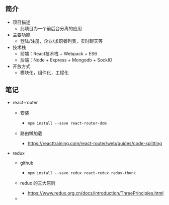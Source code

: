 ## 简介
  - 项目描述
    - 此项目为一个前后台分离的应用
  - 主要功能
    - 登陆/注册，企业/求职者列表，实时聊天等
  - 技术栈
    - 前端：React技术栈 + Webpack + ES6
    - 后端：Node + Express + Mongodb + SockIO
  - 开放方式
    - 模块化，组件化，工程化
    
## 笔记
  - react-router

      - 安装

          - ```shell
            npm install --save react-router-dom
            ```

    - 路由懒加载

      -  https://reacttraining.com/react-router/web/guides/code-splitting

- redux

  - github

    - ```shell
      npm install --save redux react-redux redux-thunk
      ```

  - redux 的三大原则

    - https://www.redux.org.cn/docs/introduction/ThreePrinciples.html

  - 



































